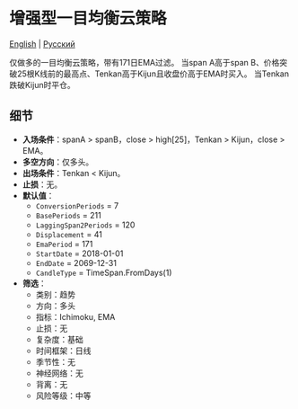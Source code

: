 # 增强型一目均衡云策略
[English](README.md) | [Русский](README_ru.md)

仅做多的一目均衡云策略，带有171日EMA过滤。 当span A高于span B、价格突破25根K线前的最高点、Tenkan高于Kijun且收盘价高于EMA时买入。 当Tenkan跌破Kijun时平仓。

## 细节

- **入场条件**：spanA > spanB，close > high[25]，Tenkan > Kijun，close > EMA。
- **多空方向**：仅多头。
- **出场条件**：Tenkan < Kijun。
- **止损**：无。
- **默认值**：
  - `ConversionPeriods` = 7
  - `BasePeriods` = 211
  - `LaggingSpan2Periods` = 120
  - `Displacement` = 41
  - `EmaPeriod` = 171
  - `StartDate` = 2018-01-01
  - `EndDate` = 2069-12-31
  - `CandleType` = TimeSpan.FromDays(1)
- **筛选**：
  - 类别：趋势
  - 方向：多头
  - 指标：Ichimoku, EMA
  - 止损：无
  - 复杂度：基础
  - 时间框架：日线
  - 季节性：无
  - 神经网络：无
  - 背离：无
  - 风险等级：中等

